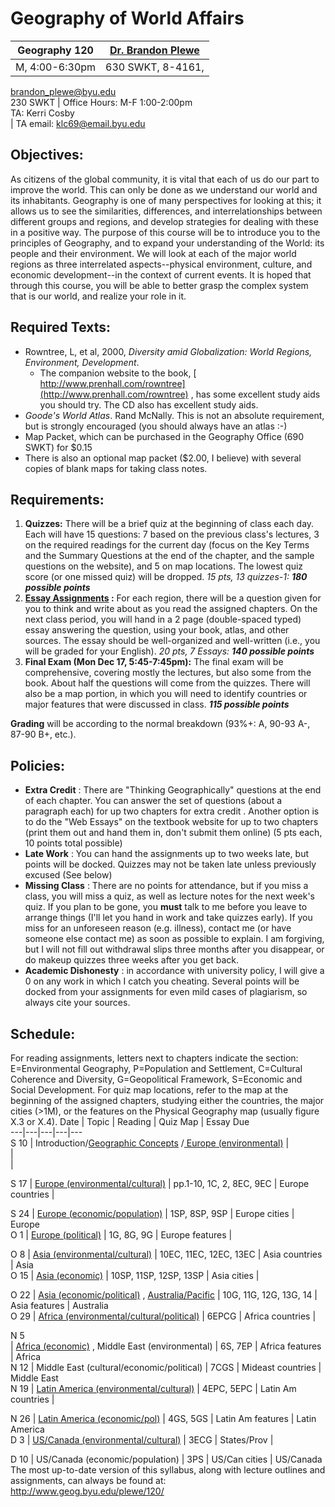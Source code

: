 #  Geography of World Affairs

Geography 120 | [Dr. Brandon Plewe](http://kayenta.geog.byu.edu/)  
---|---  
M, 4:00-6:30pm  | 630 SWKT, 8-4161,
[brandon_plewe@byu.edu](mailto:bplewe@fhss.byu.edu)  
230 SWKT  | Office Hours: M-F 1:00-2:00pm  
TA: Kerri Cosby  
| TA email: klc69@email.byu.edu  
  
  
##  Objectives:

As citizens of the global community, it is vital that each of us do our part
to improve the world. This can only be done as we understand our world and its
inhabitants. Geography is one of many perspectives for looking at this; it
allows us to see the similarities, differences, and interrelationships between
different groups and regions, and develop strategies for dealing with these in
a positive way. The purpose of this course will be to introduce you to the
principles of Geography, and to expand your understanding of the World: its
people and their environment. We will look at each of the major world regions
as three interrelated aspects--physical environment, culture, and economic
development--in the context of current events. It is hoped that through this
course, you will be able to better grasp the complex system that is our world,
and realize your role in it.

##  Required Texts:

  * Rowntree, L, et al, 2000, _Diversity amid Globalization: World Regions, Environment, Development_.
    * The companion website to the book, [ http://www.prenhall.com/rowntree](http://www.prenhall.com/rowntree) , has some excellent study aids you should try.  The CD also has excellent study aids.
  * _Goode's World Atlas_. Rand McNally.   This is not an absolute requirement, but is strongly encouraged (you should always have an atlas :-)
  * Map Packet, which can be purchased in the Geography Office (690 SWKT) for $0.15
  * There is also an optional map packet ($2.00, I believe) with several copies of blank maps for taking class notes.

##  Requirements:

  1. **Quizzes:** There will be a brief quiz at the beginning of class each day. Each will have 15 questions: 7 based on the previous class's lectures, 3 on the required readings for the current day (focus on the Key Terms and the Summary Questions at the end of the chapter, and the sample questions on the website), and 5 on map locations. The lowest quiz score (or one missed quiz) will be dropped. _15 pts, 13 quizzes-1: **180 possible points**_
  2. **[Essay Assignments](exercises.htm) :** For each region, there will be a question given for you to think and write about as you read the assigned chapters.   On the next class period, you will hand in a 2 page (double-spaced typed) essay answering the question, using your book, atlas, and other sources.  The essay should be well-organized and well-written (i.e., you will be graded for your English). _20 pts, 7 Essays: **140 possible points**_
  3. **Final Exam (Mon Dec 17, 5:45-7:45pm):** The final exam will be comprehensive, covering mostly the lectures, but also some from the book. About half the questions will come from the quizzes. There will also be a map portion, in which you will need to identify countries or major features that were discussed in class. **_115 possible points_**

**Grading** will be according to the normal breakdown (93%+: A, 90-93 A-,
87-90 B+, etc.).

##  Policies:

  * **Extra Credit** : There are "Thinking Geographically" questions at the end of each chapter.  You can answer the set of questions (about a paragraph each) for up two chapters for extra credit .  Another option is to do the "Web Essays" on the textbook website for up to two chapters (print them out and hand them in, don't submit them online) (5 pts each, 10 points total possible)
  * **Late Work** : You can hand the assignments up to two weeks late, but points will be docked.  Quizzes may not be taken late unless previously excused (See below)
  * **Missing Class** :  There are no points for attendance, but if you miss a class, you will miss a quiz, as well as lecture notes for the next week's quiz.  If you plan to be gone, you **must** talk to me before you leave to arrange things (I'll let you hand in work and take quizzes early).   If you miss for an unforeseen reason (e.g. illness), contact me (or have someone else contact me) as soon as possible to explain.  I am forgiving, but I will not fill out withdrawal slips three months after you disappear, or do makeup quizzes three weeks after you get back.
  * **Academic Dishonesty** : in accordance with university policy, I will give a 0 on any work in which I catch you cheating.  Several points will be docked from your assignments for even mild cases of plagiarism, so always cite your sources.

##  Schedule:

For reading assignments, letters next to chapters indicate the section:
E=Environmental Geography, P=Population and Settlement, C=Cultural Coherence
and Diversity, G=Geopolitical Framework, S=Economic and Social Development.
For quiz map locations, refer to the map at the beginning of the assigned
chapters, studying either the countries, the major cities (>1M), or the
features on the Physical Geography map (usually figure X.3 or X.4).  Date  |
Topic  | Reading | Quiz Map | Essay Due  
---|---|---|---|---  
S 10 | Introduction/[Geographic Concepts](out-1.htm) /[ Europe
(environmental)](out-2.htm) |  
|  
|  
  
S 17 | [Europe (environmental/cultural)](out-2.htm) | pp.1-10, 1C, 2, 8EC, 9EC
| Europe countries |  
  
S 24 | [Europe (economic/population)](out-3.htm) | 1SP, 8SP, 9SP | Europe
cities | Europe  
O 1 | [Europe (political)](out-4a.htm) | 1G, 8G, 9G | Europe features |  
  
O 8 | [Asia (environmental/cultural)](out-4b.htm) | 10EC, 11EC, 12EC, 13EC |
Asia countries | Asia  
O 15 | [Asia (economic)](out-5.htm) | 10SP, 11SP, 12SP, 13SP | Asia cities |  
  
O 22 | [Asia (economic/political)](out-5.htm) , [
Australia/Pacific](out-7.htm) | 10G, 11G, 12G, 13G, 14 | Asia features |
Australia  
O 29 | [Africa (environmental/cultural/political)](out-9.htm) | 6EPCG | Africa
countries |  
  
N 5  
| [Africa (economic)](out-10.htm) , Middle East (environmental) | 6S, 7EP |
Africa features | Africa  
N 12 | Middle East (cultural/economic/political) | 7CGS | Mideast countries |
Middle East  
N 19 | [Latin America (environmental/cultural)](out-11.htm) | 4EPC, 5EPC |
Latin Am countries |  
  
N 26 | [Latin America (economic/pol)](out-12.htm) | 4GS, 5GS | Latin Am
features | Latin America  
D 3 | [US/Canada (environmental/cultural)](out-13.htm) | 3ECG | States/Prov |  
  
D 10 | US/Canada (economic/population) | 3PS | US/Can cities | US/Canada  
The most up-to-date version of this syllabus, along with lecture outlines and
assignments, can always be found at:  
<http://www.geog.byu.edu/plewe/120/>

